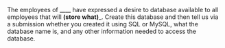 The employees of ____ have expressed a desire to database available to all employees that will __(store what)___.  Create this database and then tell us via a submission whether you created it using SQL or MySQL, what the database name is, and any other information needed to access the database.